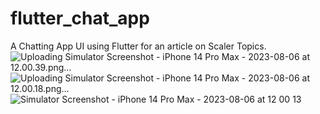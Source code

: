 # flutter_chat_app
 A Chatting App UI using Flutter for an article on Scaler Topics.
![Uploading Simulator Screenshot - iPhone 14 Pro Max - 2023-08-06 at 12.00.39.png…]()
![Uploading Simulator Screenshot - iPhone 14 Pro Max - 2023-08-06 at 12.00.18.png…]()
![Simulator Screenshot - iPhone 14 Pro Max - 2023-08-06 at 12 00 13](https://github.com/srivaayush/flutter_chat_app/assets/54759189/09a8b66c-0a3b-4bf2-92e4-1fd5faba0024)
